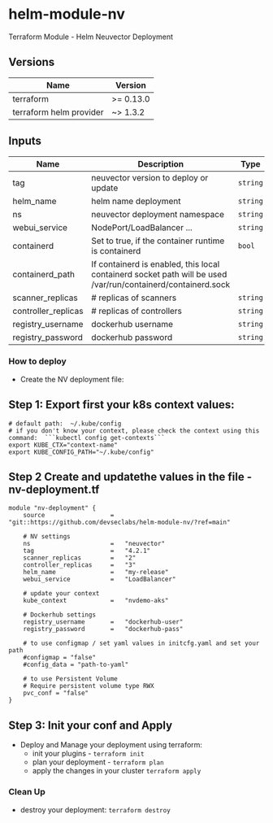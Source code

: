 # helm-module-nv
Terraform Module - Helm Neuvector Deployment

## Versions

| Name | Version |
|------|---------|
| terraform | >= 0.13.0|
| terraform helm provider| ~> 1.3.2 |

## Inputs

| Name | Description | Type | Default | Required |
|------|-------------|------|---------|:--------:|
| tag | neuvector version to deploy or update | `string` | `{}` | yes |
| helm_name | helm name deployment | `string` | `{}` | yes |
| ns | neuvector deployment namespace | `string` | `{}` | yes |
| webui_service | NodePort/LoadBalancer ... | `string` | `[]` | yes |
| containerd | Set to true, if the container runtime is containerd | `bool` | `[]` | no |
| containerd_path | If containerd is enabled, this local containerd socket path will be used /var/run/containerd/containerd.sock	 | 
| scanner_replicas | # replicas of scanners | `string` | `[]` | yes |
| controller_replicas | # replicas of controllers | `string` | `[]` | yes |
| registry_username | dockerhub username | `string` | `[]` | yes |
| registry_password  | dockerhub password | `string` | `[]` | yes |


### How to deploy

- Create the NV deployment file:

## Step 1: Export first your k8s context values:

```
# default path:  ~/.kube/config
# if you don't know your context, please check the context using this command:  ```kubectl config get-contexts```
export KUBE_CTX="context-name"
export KUBE_CONFIG_PATH="~/.kube/config"
```

## Step 2 Create and updatethe values in the file - nv-deployment.tf
```
module "nv-deployment" {
    source                  = "git::https://github.com/devseclabs/helm-module-nv/?ref=main"

    # NV settings
    ns                      =   "neuvector"
    tag                     =   "4.2.1"
    scanner_replicas        =   "2"
    controller_replicas     =   "3"
    helm_name               =   "my-release"
    webui_service           =   "LoadBalancer"

    # update your context
    kube_context            =   "nvdemo-aks"

    # Dockerhub settings
    registry_username       =   "dockerhub-user"
    registry_password       =   "dockerhub-pass"

    # to use configmap / set yaml values in initcfg.yaml and set your path
    #configmap = "false"
    #config_data = "path-to-yaml"

    # to use Persistent Volume
    # Require persistent volume type RWX
    pvc_conf = "false"
}
```
## Step 3: Init your conf and Apply
-  Deploy and Manage your deployment using terraform:
    - init your plugins  - ```terraform init```
    - plan your deployment - ```terraform plan```
    - apply the changes in your cluster ```terraform apply```

### Clean Up
- destroy your deployment: ```terraform destroy```
